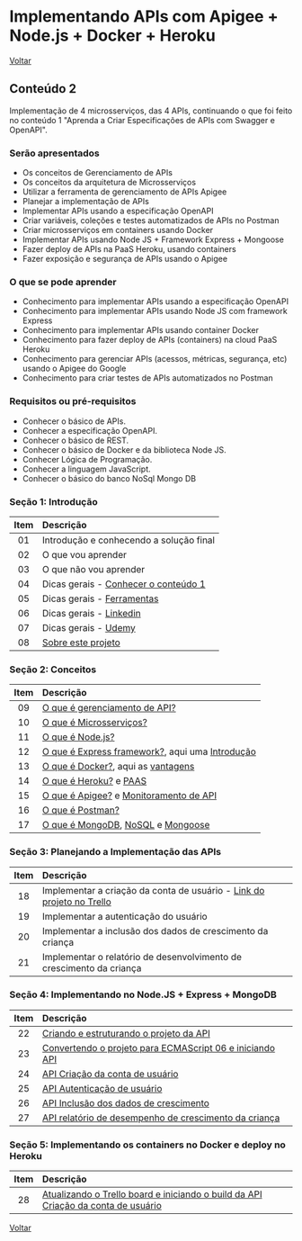 # Implementando APIs com Apigee + Node.js + Docker + Heroku

[Voltar](../README.md)

## Conteúdo 2

Implementação de 4 microsserviços, das 4 APIs, continuando o que foi feito no conteúdo 1 "Aprenda a Criar Especificações de APIs com Swagger e OpenAPI".

### Serão apresentados

- Os conceitos de Gerenciamento de APIs
- Os conceitos da arquitetura de Microsserviços
- Utilizar a ferramenta de gerenciamento de APIs Apigee
- Planejar a implementação de APIs
- Implementar APIs usando a especificação OpenAPI
- Criar variáveis, coleções e testes automatizados de APIs no Postman
- Criar microsserviços em containers usando Docker
- Implementar APIs usando Node JS + Framework Express + Mongoose
- Fazer deploy de APIs na PaaS Heroku, usando containers
- Fazer exposição e segurança de APIs usando o Apigee

### O que se pode aprender

- Conhecimento para implementar APIs usando a especificação OpenAPI
- Conhecimento para implementar APIs usando Node JS com framework Express
- Conhecimento para implementar APIs usando container Docker
- Conhecimento para fazer deploy de APIs (containers) na cloud PaaS Heroku
- Conhecimento para gerenciar APIs (acessos, métricas, segurança, etc) usando o Apigee do Google
- Conhecimento para criar testes de APIs automatizados no Postman
  
### Requisitos ou pré-requisitos

- Conhecer o básico de APIs.
- Conhecer a especificação OpenAPI.
- Conhecer o básico de REST.
- Conhecer o básico de Docker e da biblioteca Node JS.
- Conhecer Lógica de Programação.
- Conhecer a linguagem JavaScript.
- Conhecer o básico do banco NoSql Mongo DB

### Seção 1: Introdução

| Item | Descrição |
| :---: | :--- |
|01|Introdução e conhecendo a solução final|
|02|O que vou aprender|
|03|O que não vou aprender|
|04|Dicas gerais - [Conhecer o conteúdo 1](conteudo1.md)|
|05|Dicas gerais - [Ferramentas](services.md)|
|06|Dicas gerais - [Linkedin](general.md)|
|07|Dicas gerais - [Udemy](general.md)|
|08|[Sobre este projeto](about.md)|

### Seção 2: Conceitos

| Item | Descrição |
| :---: | :--- |
|09|[O que é gerenciamento de API?](apirest.md)|
|10|[O que é Microsserviços?](https://medium.com/trainingcenter/microservi%C3%A7os-dos-grandes-mon%C3%B3litos-%C3%A0s-pequenas-rotas-adb70303b6a3)|
|11|[O que é Node.js?](https://medium.com/thdesenvolvedores/node-js-o-que-%C3%A9-por-que-usar-e-primeiros-passos-1118f771b889)|
|12|[O que é Express framework?](https://medium.com/thdesenvolvedores/node-js-o-que-%C3%A9-por-que-usar-e-primeiros-passos-1118f771b889), aqui uma [Introdução](https://developer.mozilla.org/pt-BR/docs/Learn/Server-side/Express_Nodejs/Introdu%C3%A7%C3%A3o)|
|13|[O que é Docker?](https://medium.com/thdesenvolvedores/docker-para-desenvolvedores-que-vantagem-eu-teria-com-docker-ee8eb77cfe8d), aqui as [vantagens](https://medium.com/entria/como-docker-pode-agilizar-sua-vida-8dae7a4f266)|
|14|[O que é Heroku?](http://www.timeraposa.com.br/2017/11/conheca-a-heroku/) e [PAAS](https://pt.wikipedia.org/wiki/Plataforma_como_servi%C3%A7o)|
|15|[O que é Apigee?](https://medium.com/luizalabs/disponibilizando-servi%C3%A7os-por-meio-de-api-proxies-29130fce1968) e [Monitoramento de API](https://www.infoq.com/br/news/2018/12/apigee-gcp-monitoring-extensions/)|
|16|[O que é Postman?](https://medium.com/trainingcenter/indo-al%C3%A9m-com-postman-3f95726e0bb4)|
|17|[O que é MongoDB](https://medium.com/@thaisdalencar/mongodb-como-relacionar-dados-3e6e8f136590), [NoSQL](https://www.devmedia.com.br/comparando-o-nosql-ao-modelo-relacional/30917) e [Mongoose](https://medium.com/@thiagoluiz.nunes/mongoose-criando-queries-d72d38e8fece)|

### Seção 3: Planejando a Implementação das APIs

| Item | Descrição |
| :---: | :--- |
|18|Implementar a criação da conta de usuário - [Link do projeto no Trello](https://trello.com/b/jpXdIVKM)|
|19|Implementar a autenticação do usuário|
|20|Implementar a inclusão dos dados de crescimento da criança|
|21|Implementar o relatório de desenvolvimento de crescimento da criança|

### Seção 4: Implementando no Node.JS + Express + MongoDB

| Item | Descrição |
| :---: | :--- |
|22|[Criando e estruturando o projeto da API](suport.md#comandos)|
|23|[Convertendo o projeto para ECMAScript 06 e iniciando API](suport.md#es6)|
|24|[API Criação da conta de usuário](api-conta-usuario.md)|
|25|[API Autenticação de usuário](api-autenticacao-usuario.md)|
|26|[API Inclusão dos dados de crescimento](api-inclusao-dados-crescimento.md)|
|27|[API relatório de desempenho de crescimento da criança](API-relatorio-desempenho-crescimento.md)

### Seção 5: Implementando os containers no Docker e deploy no Heroku

| Item | Descrição |
| :---: | :--- |
|28|[Atualizando o Trello board e iniciando o build da API Criação da conta de usuário](heroku.md)|

[Voltar](../README.md)
